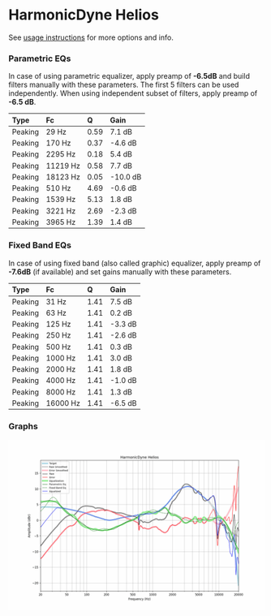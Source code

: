 # HarmonicDyne Helios
See [usage instructions](https://github.com/jaakkopasanen/AutoEq#usage) for more options and info.

### Parametric EQs
In case of using parametric equalizer, apply preamp of **-6.5dB** and build filters manually
with these parameters. The first 5 filters can be used independently.
When using independent subset of filters, apply preamp of **-6.5 dB**.

| Type    | Fc       |    Q | Gain     |
|:--------|:---------|:-----|:---------|
| Peaking | 29 Hz    | 0.59 | 7.1 dB   |
| Peaking | 170 Hz   | 0.37 | -4.6 dB  |
| Peaking | 2295 Hz  | 0.18 | 5.4 dB   |
| Peaking | 11219 Hz | 0.58 | 7.7 dB   |
| Peaking | 18123 Hz | 0.05 | -10.0 dB |
| Peaking | 510 Hz   | 4.69 | -0.6 dB  |
| Peaking | 1539 Hz  | 5.13 | 1.8 dB   |
| Peaking | 3221 Hz  | 2.69 | -2.3 dB  |
| Peaking | 3965 Hz  | 1.39 | 1.4 dB   |

### Fixed Band EQs
In case of using fixed band (also called graphic) equalizer, apply preamp of **-7.6dB**
(if available) and set gains manually with these parameters.

| Type    | Fc       |    Q | Gain    |
|:--------|:---------|:-----|:--------|
| Peaking | 31 Hz    | 1.41 | 7.5 dB  |
| Peaking | 63 Hz    | 1.41 | 0.2 dB  |
| Peaking | 125 Hz   | 1.41 | -3.3 dB |
| Peaking | 250 Hz   | 1.41 | -2.6 dB |
| Peaking | 500 Hz   | 1.41 | 0.3 dB  |
| Peaking | 1000 Hz  | 1.41 | 3.0 dB  |
| Peaking | 2000 Hz  | 1.41 | 1.8 dB  |
| Peaking | 4000 Hz  | 1.41 | -1.0 dB |
| Peaking | 8000 Hz  | 1.41 | 1.3 dB  |
| Peaking | 16000 Hz | 1.41 | -6.5 dB |

### Graphs
![](./HarmonicDyne%20Helios.png)